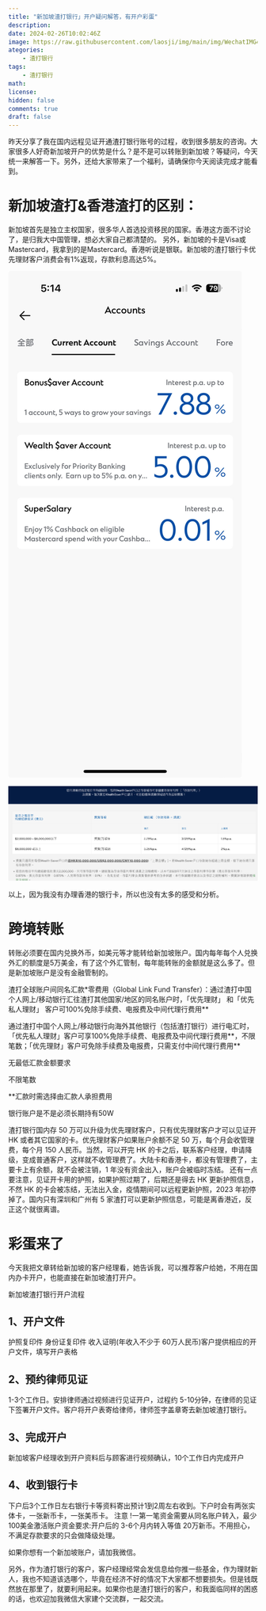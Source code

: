 ```yaml
---
title: "新加坡渣打银行」开户疑问解答，有开户彩蛋"
description: 
date: 2024-02-26T10:02:46Z
image: https://raw.githubusercontent.com/laosji/img/main/img/WechatIMG439.jpg
ategories:
    - 渣打银行
tags:
    - 渣打银行
math: 
license: 
hidden: false
comments: true
draft: false
---
```


昨天分享了我在国内远程见证开通渣打银行账号的过程，收到很多朋友的咨询。大家很多人好奇​新加坡开户的优势是什么？是不是可以转账到新加坡​？等疑问，今天​统一来解答一下。另外，还给大家带来了一个福利，请确保你今天阅读完成才能看到。

# 新加坡渣打&香港渣打的区别：


新加坡首先是独立主权国家，很多华人首选投资移民的国家​。香港这方面不讨论了，是归我大中国管理，想必大家自己都清楚的。
另外，新加坡的卡是Visa或Mastercard，我拿到的是Mastercard。​香港听说是银联。新加坡​的渣打银行卡优先理财客户消费会有1%返现，存款利息高达5%。


![新加坡的存款收益](https://raw.githubusercontent.com/laosji/img/main/img/20240226180649.png)

![香港的存款收益](https://raw.githubusercontent.com/laosji/img/main/img/20240226180914.png)

以上，因为我没有办理香港的银行卡，所以也没有太多的​感受和分析。


# 跨境转账

转账必须要在国内兑换外币，如美元等才能转给新加坡账户​。国内每年每个人兑换外汇的额度是5万美金，有了这个外汇管制，每年能转账的金额就是​这么多了。但是新加坡账户是​没有金融管制的。

渣打全球账户间同名汇款*零费用（Global Link Fund Transfer）：通过渣打中国个人网上/移动银行汇往渣打其他国家/地区的同名账户时，「优先理财」 和「优先私人理财」 客户可100%免除手续费、电报费及中间代理行费用**

通过渣打中国个人网上/移动银行向海外其他银行（包括渣打银行）进行电汇时， 「优先私人理财」客户可享100%免除手续费、电报费及中间代理行费用**，不限笔数；「优先理财」客户可免除手续费及电报费，只需支付中间代理行费用**

无最低汇款金额要求

 不限笔数​

**汇款时需选择由汇款人承担费用

银行账户是不是必须长期持有50W

渣打银行国内存 50 万可以升级为优先理财客户，只有优先理财客户才可以见证开 HK 或者其它国家的卡。优先理财客户如果账户余额不足 50 万，每个月会收管理费，每个月 150 人民币。当然，可以开完 HK 的卡之后，联系客户经理，申请降级，变成普通客户，这样就不收管理费了。大陆卡和香港卡，都没有管理费了，主要卡上有余额，就不会被注销，1 年没有资金出入，账户会被临时冻结。
还有一点要注意，见证开卡用的护照，如果护照过期了，后期还是得去 HK 更新护照信息，不然 HK 的卡会被冻结，无法出入金，疫情期间可以远程更新护照，2023 年初停掉了。国内只有深圳和广州有 5 家渣打可以更新护照信息，可能是离香港近，反正这个就很离谱。

# 彩蛋来了

今天我把文章转给新加坡的客户经理看，她告诉我，可以推荐客户给她，不用在国内办卡开户，也能直接在新加坡渣打开户。

新加坡渣打银行开户流程

## 1、开户文件

护照复印件
身份证复印件
收入证明(年收入不少于 60万人民币)客户提供相应的开户文件，填写开户表格


## 2、预约律师见证

1-3个工作日。安排律师通过视频进行见证开户，过程约 5-10分钟，在律师的见证下签署开户文件。客户将开户表寄给律师，律师签字盖章寄去新加坡渣打银行。


## 3、完成开户

新加坡客户经理收到开户资料后与顾客进行视频确认，10个工作日内完成开户


## 4、收到银行卡

下户后3个工作日左右银行卡等资料寄出预计1到2周左右收到。下户时会有两张实体卡，一张新币卡，一张美币卡。
注意 !一第一笔资金需要从同名账户转入，最少100美金激活账户资金要求:开户后的 3-6个月内转入等值 20万新币。不用担心，不满足存款要求的只会做降级处理。

如果你想有一个新加坡账户，请加我微信。



另外，作为渣打银行的客户，客户经理经常会发信息给你推一些基金，作为理财新人，我也不知道该选哪个，毕竟在经济不好的情况下大家都不想要损失。但是钱既然放在那里了，就要利用起来​。如果你也是渣打银行的客户，和我面临同样的困惑的话，也欢迎加我微信大家建个交流群，一起交流​。​